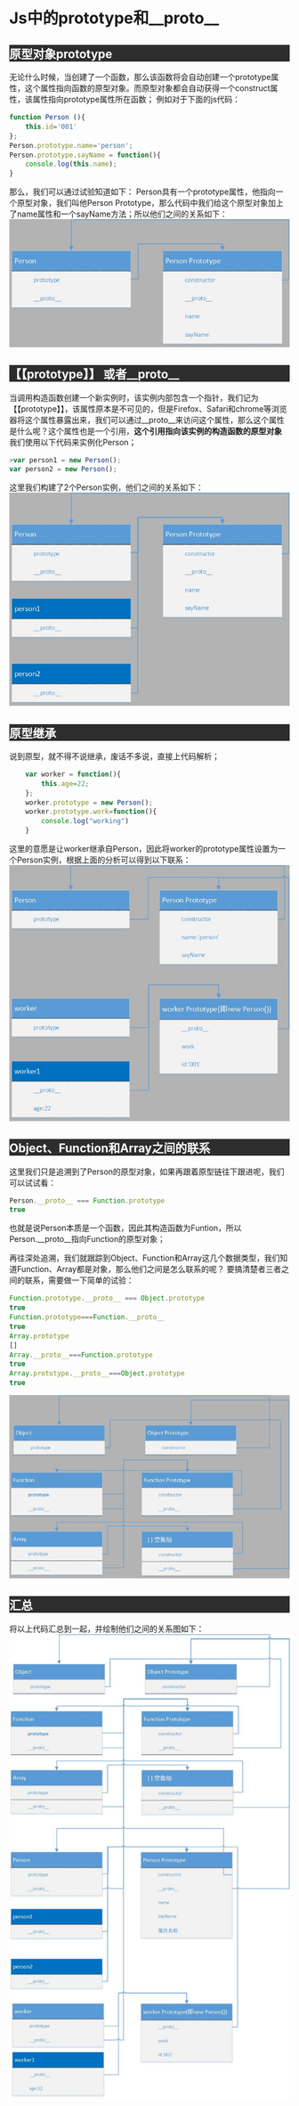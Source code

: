 # Js中的prototype和__proto__

## <div style="background-color:#2d2d2d;color:white">原型对象prototype</div>
无论什么时候，当创建了一个函数，那么该函数将会自动创建一个prototype属性，这个属性指向函数的原型对象。而原型对象都会自动获得一个construct属性，该属性指向prototype属性所在函数；
例如对于下面的js代码：
```javascript
function Person (){
    this.id='001'
};
Person.prototype.name='person';
Person.prototype.sayName = function(){
    console.log(this.name);
}
```
  那么，我们可以通过试验知道如下：
Person具有一个prototype属性，他指向一个原型对象，我们叫他Person Prototype，那么代码中我们给这个原型对象加上了name属性和一个sayName方法；所以他们之间的关系如下：
![avatar](images/Person.jpg)

## <div style="background-color:#2d2d2d;color:white">【【prototype】】 或者__proto__</div>

当调用构造函数创建一个新实例时，该实例内部包含一个指针，我们记为【【prototype】】，该属性原本是不可见的，但是Firefox、Safari和chrome等浏览器将这个属性暴露出来，我们可以通过__proto__来访问这个属性，那么这个属性是什么呢？这个属性也是一个引用，**这个引用指向该实例的构造函数的原型对象**
我们使用以下代码来实例化Person；
```javascript
>var person1 = new Person();
var person2 = new Person();
```
这里我们构建了2个Person实例，他们之间的关系如下：
![avatar](images/instance.jpg)

## <div style="background-color:#2d2d2d;color:white">原型继承</div>
说到原型，就不得不说继承，废话不多说，直接上代码解析；
```javascript
    var worker = function(){
        this.age=22;
    };
    worker.prototype = new Person();
    worker.prototype.work=function(){
        console.log("working")
    }
```

这里的意愿是让worker继承自Person，因此将worker的prototype属性设置为一个Person实例，根据上面的分析可以得到以下联系：
![avatar](images/jicheng.jpg)

## <div style="background-color:#2d2d2d;color:white">Object、Function和Array之间的联系</div>
这里我们只是追溯到了Person的原型对象，如果再跟着原型链往下跟进呢，我们可以试试看：
```javascript
Person.__proto__ === Function.prototype
true
```

也就是说Person本质是一个函数，因此其构造函数为Funtion，所以Person.__proto__指向Function的原型对象；

再往深处追溯，我们就跟踪到Object、Function和Array这几个数据类型，我们知道Function、Array都是对象，那么他们之间是怎么联系的呢？
要搞清楚者三者之间的联系，需要做一下简单的试验：
```javascript
Function.prototype.__proto__ === Object.prototype
true
Function.prototype===Function.__proto__
true
Array.prototype
[]
Array.__proto__===Function.prototype
true
Array.prototype.__proto__===Object.prototype
true
```

![avatar](images/object_function_array.jpg)


##  <div style="background-color:#2d2d2d;color:white">汇总</div>
将以上代码汇总到一起，并绘制他们之间的关系图如下：
![avatar](images/all.jpg)